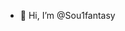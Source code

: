 - 👋 Hi, I’m @Sou1fantasy


<!---
Sou1fantasy/Sou1fantasy is a ✨ special ✨ repository because its `README.md` (this file) appears on your GitHub profile.
You can click the Preview link to take a look at your changes.
--->
